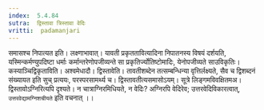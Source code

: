 ```yaml
---
index:  5.4.84
sutra:  द्विस्तावा त्रिस्तावा वेदिः
vritti:  padamanjari
---
```


समासश्च निपात्यत इति। लक्ष्णाभावात्। यावती प्रकृततावित्यादिना निपातनस्य विषयं दर्शयति, यस्मिन्कर्मण्युपदिष्टा धर्माः कर्मान्तरेणोपजीव्यन्ते सा प्रकृतिर्ज्योतिष्टोमादिः, येनोपजीव्यते साउविकृतिः। कस्याञ्चिद्विकृताविति। अश्वमेधादौ। द्विस्तावेति। तावतीशब्देन तत्सम्बन्धिन्या वृत्तिर्लक्ष्यते, सैव च द्विशब्दनं संख्यायत इति सुच् प्रत्ययः, परस्परसामर्थ्य च। द्विस्तावतीत्यसमासोऽयम्। सूत्रे लिङ्गमविवक्षितमअ। द्विस्तावोऽग्निरित्यपि दृश्यते। न चात्राग्निरमिधियते, न वेदिः? अग्निरपि वेदिरेव; उत्तरवेदिविकारत्वात्, `उत्तरवेद्यामग्निशचीयते` इति वचनात् ।।

